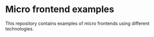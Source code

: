 # Micro frontend examples
This repository contains examples of micro frontends using different technologies.
